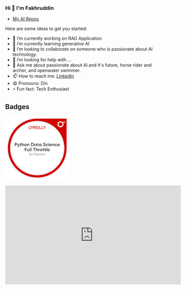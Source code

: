 ### Hi 👋 I'm Fakhruddin

- [My AI Repos](https://github.com/Fakhruddin90/fakhruddin-ai-repos)
<!--
**Fakhruddin90/Fakhruddin90** is a ✨ _special_ ✨ repository because its `README.md` (this file) appears on your GitHub profile.
-->
Here are some ideas to get you started:

- 🔭 I’m currently working on RAG Application
- 🌱 I’m currently learning generative AI
- 👯 I’m looking to collaborate on someone who is passionate about AI technology.
- 🤔 I’m looking for help with ...
- 💬 Ask me about passionate about AI and it's future, horse rider and archer, and openwater swimmer.
- 📫 How to reach me: [LinkedIn](https://www.linkedin.com/in/fakhruddin-mohamad-saupe-a49b8367/)
- 😄 Pronouns: Din
- ⚡ Fun fact: Tech Enthusiast

## Badges
![](./img/python-data-science-full-throttle.png)
<iframe width="560" height="315" src="https://www.youtube.com/embed/dQw4w9WgXcQ" frameborder="0" allowfullscreen></iframe>
